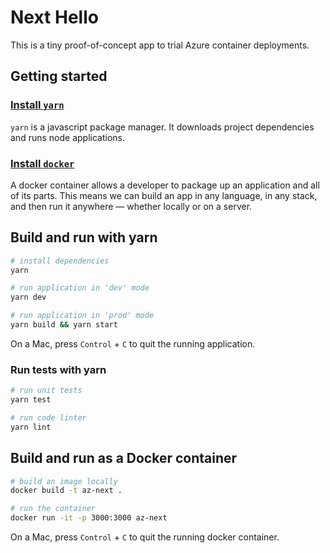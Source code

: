 # Next Hello

This is a tiny proof-of-concept app to trial Azure container deployments.

## Getting started

### [Install `yarn`](https://yarnpkg.com/en/)

`yarn` is a javascript package manager. It downloads project dependencies and runs node applications.

### [Install `docker`](https://docs.docker.com/install/)

A docker container allows a developer to package up an application and all of its parts. This means we can build an app in any language, in any stack, and then run it anywhere — whether locally or on a server.

## Build and run with yarn

```bash
# install dependencies
yarn

# run application in 'dev' mode
yarn dev

# run application in 'prod' mode
yarn build && yarn start
```

On a Mac, press `Control` + `C` to quit the running application.

### Run tests with yarn

```bash
# run unit tests
yarn test

# run code linter
yarn lint
```

## Build and run as a Docker container

```bash
# build an image locally
docker build -t az-next .

# run the container
docker run -it -p 3000:3000 az-next
```

On a Mac, press `Control` + `C` to quit the running docker container.
